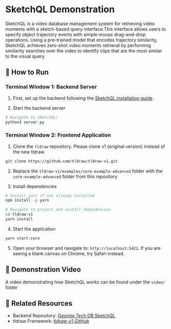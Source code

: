 # SketchQL Demonstration

SketchQL is a video database management system for retrieving video moments with a sketch-based query interface.This interface allows users to specify object trajectory events with simple mouse drag-and-drop operations. Using a pre-trained model that encodes trajectory similarity, SketchQL achieves zero-shot video moments retrieval by performing similarity searches over the video to identify clips that are the most similar to the visual query.

## 🚀 How to Run

### Terminal Window 1: Backend Server

1. First, set up the backend following the [SketchQL installation guide](https://github.com/georgia-tech-db/SketchQL?tab=readme-ov-file#%EF%B8%8F-installation).

2. Start the backend server
```bash
# Navigate to SketchQL/
python3 server.py
```

### Terminal Window 2: Frontend Application
1. Clone the `tldraw` repository. Please clone v1 (original version) instead of the new tldraw.
```bash
git clone https://github.com/tldraw/tldraw-v1.git
```

2. Replace the `tldraw-v1/examples/core-example-advanced` folder with the `core-example-advanced` folder from this repository

3. Install dependencies 

```bash
# Install yarn if not already installed
npm install -g yarn

# Navigate to project and install dependencies
cd tldraw-v1
yarn install
```

4. Start the application
```bash
yarn start:core
```

5. Open your browser and navigate to: `http://localhost:5421`. If you are seeing a blank canvas on Chrome, try Safari instead. 


## 🎥 Demonstration Video
A video demonstrating how SketchQL works can be found under the `video/` folder


## 🔗 Related Resources
- Backend Repository: [Georgia Tech DB SketchQL](https://github.com/georgia-tech-db/SketchQL)
- tldraw Framework: [tldraw-v1 GitHub](https://github.com/tldraw/tldraw-v1)
